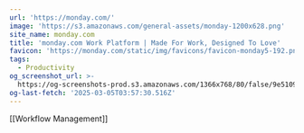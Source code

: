 ```yaml
---
url: 'https://monday.com/'
image: 'https://s3.amazonaws.com/general-assets/monday-1200x628.png'
site_name: monday.com
title: 'monday.com Work Platform | Made For Work, Designed To Love'
favicon: 'https://monday.com/static/img/favicons/favicon-monday5-192.png'
tags:
  - Productivity
og_screenshot_url: >-
  https://og-screenshots-prod.s3.amazonaws.com/1366x768/80/false/9e5109a0eb1af54a325124f37a1b6282493bd84c5b14e267503bbe9c5a151cff.jpeg
og-last-fetch: '2025-03-05T03:57:30.516Z'
---
```

[[Workflow Management]]

